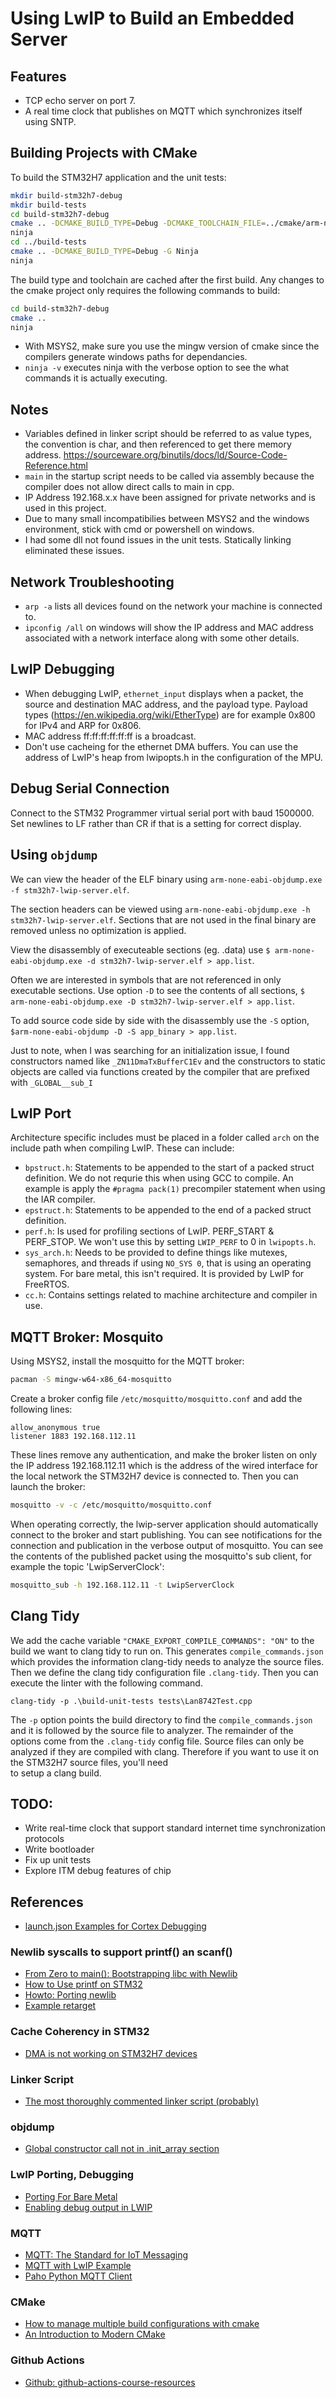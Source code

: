 # Using LwIP to Build an Embedded Server

## Features

* TCP echo server on port 7.
* A real time clock that publishes on MQTT which synchronizes itself using SNTP.

## Building Projects with CMake

To build the STM32H7 application and the unit tests:

```bash
mkdir build-stm32h7-debug
mkdir build-tests
cd build-stm32h7-debug
cmake .. -DCMAKE_BUILD_TYPE=Debug -DCMAKE_TOOLCHAIN_FILE=../cmake/arm-none-eabi.cmake -G Ninja
ninja
cd ../build-tests
cmake .. -DCMAKE_BUILD_TYPE=Debug -G Ninja
ninja
```

The build type and toolchain are cached after the first build. Any changes to the cmake project only requires the
following commands to build:

```bash
cd build-stm32h7-debug
cmake ..
ninja
```

* With MSYS2, make sure you use the mingw version of cmake since the compilers generate windows paths for dependancies.
* `ninja -v` executes ninja with the verbose option to see the what commands it is actually executing.

## Notes

* Variables defined in linker script should be referred to as value types, the convention is char, and then referenced
    to get there memory address. <https://sourceware.org/binutils/docs/ld/Source-Code-Reference.html>
* `main` in the startup script needs to be called via assembly because the compiler does not allow direct calls to main
    in cpp.
* IP Address 192.168.x.x have been assigned for private networks and is used in this project.
* Due to many small incompatibilies between MSYS2 and the windows environment, stick with cmd or powershell on windows.
* I had some dll not found issues in the unit tests. Statically linking eliminated these issues.

## Network Troubleshooting

* `arp -a` lists all devices found on the network your machine is connected to.
* `ipconfig /all` on windows will show the IP address and MAC address associated with a network interface along with 
    some other details.

## LwIP Debugging

* When debugging LwIP, `ethernet_input` displays when a packet, the source and destination MAC address, and the payload
    type. Payload types (https://en.wikipedia.org/wiki/EtherType) are for example 0x800 for IPv4 and ARP for 0x806.
* MAC address ff:ff:ff:ff:ff:ff is a broadcast.
* Don't use cacheing for the ethernet DMA buffers. You can use the address of LwIP's heap from lwipopts.h in the 
    configuration of the MPU.

## Debug Serial Connection

Connect to the STM32 Programmer virtual serial port with baud 1500000. Set newlines to LF rather than CR if that is a 
setting for correct display.

## Using `objdump`

We can view the header of the ELF binary using `arm-none-eabi-objdump.exe -f stm32h7-lwip-server.elf`.

The section headers can be viewed using `arm-none-eabi-objdump.exe -h stm32h7-lwip-server.elf`. Sections that are not
used in the final binary are removed unless no optimization is applied.

View the disassembly of executeable sections (eg. .data) use 
`$ arm-none-eabi-objdump.exe -d stm32h7-lwip-server.elf > app.list`.

Often we are interested in symbols that are not referenced in only executable sections. Use option `-D` to see the 
contents of all sections, `$ arm-none-eabi-objdump.exe -D stm32h7-lwip-server.elf > app.list`.

To add source code side by side with the disassembly use the `-S` option, 
`$arm-none-eabi-objdump -D -S app_binary > app.list`.

Just to note, when I was searching for an initialization issue, I found constructors named like `_ZN11DmaTxBufferC1Ev`
and the constructors to static objects are called via functions created by the compiler that are prefixed with
`_GLOBAL__sub_I`

## LwIP Port

Architecture specific includes must be placed in a folder called `arch` on the include path when compiling LwIP. These
can include:
* `bpstruct.h`: Statements to be appended to the start of a packed struct definition. We do not requrie this when
    using GCC to compile. An example is apply the `#pragma pack(1)` precompiler statement when using the IAR compiler.
* `epstruct.h`: Statements to be appended to the end of a packed struct definition.
* `perf.h`: Is used for profiling sections of LwIP. PERF_START & PERF_STOP. We won't use this by setting `LWIP_PERF` 
    to 0 in `lwipopts.h`.
* `sys_arch.h`: Needs to be provided to define things like mutexes, semaphores, and threads if using `NO_SYS 0`, that 
    is using an operating system. For bare metal, this isn't required. It is provided by LwIP for FreeRTOS.
* `cc.h`: Contains settings related to machine architecture and compiler in use.

## MQTT Broker: Mosquito

Using MSYS2, install the mosquitto for the MQTT broker:

```bash
pacman -S mingw-w64-x86_64-mosquitto
```

Create a broker config file `/etc/mosquitto/mosquitto.conf` and add the following lines:

```
allow_anonymous true
listener 1883 192.168.112.11
```

These lines remove any authentication, and make the broker listen on only the IP address 192.168.112.11 which is the 
address of the wired interface for the local network the STM32H7 device is connected to. Then you can launch the 
broker:

```bash
mosquitto -v -c /etc/mosquitto/mosquitto.conf
```

When operating correctly, the lwip-server application should automatically connect to the broker and start publishing.
You can see notifications for the connection and publication in the verbose output of mosquitto. You can see the 
contents of the published packet using the mosquitto's sub client, for example the topic 'LwipServerClock':

```bash
mosquitto_sub -h 192.168.112.11 -t LwipServerClock
```

## Clang Tidy

We add the cache variable `"CMAKE_EXPORT_COMPILE_COMMANDS": "ON"` to the build we want to clang tidy to run on. This 
generates `compile_commands.json` which provides the information clang-tidy needs to analyze the source files.
Then we define the clang tidy configuration file `.clang-tidy`. Then you can execute the linter with the following
command.

```
clang-tidy -p .\build-unit-tests tests\Lan8742Test.cpp
```

The `-p` option points the build directory to find the `compile_commands.json` and it is followed by the source
file to analyzer. The remainder of the options come from the `.clang-tidy` config file. Source files can only be 
analyzed if they are compiled with clang. Therefore if you want to use it on the STM32H7 source files, you'll need\
to setup a clang build.

## TODO: 

* Write real-time clock that support standard internet time synchronization protocols
* Write bootloader
* Fix up unit tests
* Explore ITM debug features of chip

## References

* [launch.json Examples for Cortex Debugging](https://github.com/haneefdm/cortex-debug-samples/blob/master/blink2/.vscode/launch.json)

### Newlib syscalls to support printf() an scanf()

* [From Zero to main(): Bootstrapping libc with Newlib](https://interrupt.memfault.com/blog/boostrapping-libc-with-newlib)
* [How to Use printf on STM32](https://shawnhymel.com/1873/how-to-use-printf-on-stm32/)
* [Howto: Porting newlib](https://www.embecosm.com/appnotes/ean9/ean9-howto-newlib-1.0.html)
* [Example retarget](https://github.com/cnoviello/mastering-stm32/blob/master/nucleo-f030R8/system/src/retarget/retarget.c)

### Cache Coherency in STM32

* [DMA is not working on STM32H7 devices](https://community.st.com/s/article/FAQ-DMA-is-not-working-on-STM32H7-devices)

### Linker Script

* [The most thoroughly commented linker script (probably)](https://blog.thea.codes/the-most-thoroughly-commented-linker-script/)

### objdump

* [Global constructor call not in .init_array section](<https://stackoverflow.com/questions/6343348/global-constructor-call-not-in-init-array-section>)

### LwIP Porting, Debugging

* [Porting For Bare Metal](https://lwip.fandom.com/wiki/Porting_For_Bare_Metal)
* [Enabling debug output in LWIP](https://community.nxp.com/t5/LPC-Microcontrollers-Knowledge/Enabling-debug-output/ta-p/1128854)

### MQTT

* [MQTT: The Standard for IoT Messaging](https://mqtt.org/)
* [MQTT with LwIP Example](https://www.nongnu.org/lwip/2_0_x/group__mqtt.html)
* [Paho Python MQTT Client](http://www.steves-internet-guide.com/publishing-messages-mqtt-client/)

### CMake

* [How to manage multiple build configurations with cmake](https://stackoverflow.com/questions/57689789/how-to-manage-multiple-build-configurations-with-cmake)
* [An Introduction to Modern CMake](https://cliutils.gitlab.io/modern-cmake/)

### Github Actions

* [Github: github-actions-course-resources](https://github.com/academind/github-actions-course-resources)
